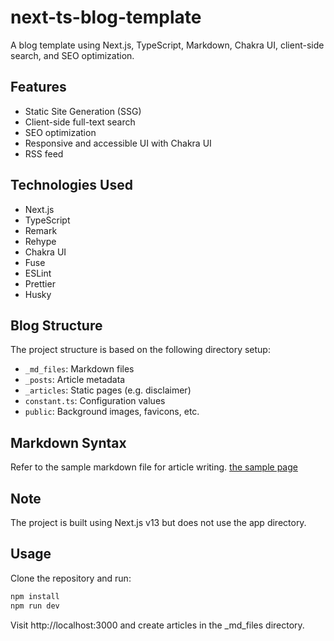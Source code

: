 
# next-ts-blog-template
A blog template using Next.js, TypeScript, Markdown, Chakra UI, client-side search, and SEO optimization.

## Features
- Static Site Generation (SSG)
- Client-side full-text search
- SEO optimization
- Responsive and accessible UI with Chakra UI
- RSS feed

## Technologies Used
- Next.js
- TypeScript
- Remark
- Rehype
- Chakra UI
- Fuse
- ESLint
- Prettier
- Husky

## Blog Structure
The project structure is based on the following directory setup:

- `_md_files`: Markdown files
- `_posts`: Article metadata
- `_articles`: Static pages (e.g. disclaimer)
- `constant.ts`: Configuration values
- `public`: Background images, favicons, etc.

## Markdown Syntax
Refer to the sample markdown file for article writing.
[the sample page](https://next-ts-blog-template.vercel.app/posts/how-to-write-md-en, "the sample page")

## Note
The project is built using Next.js v13 but does not use the app directory.

## Usage
Clone the repository and run:

```bash
npm install
npm run dev
```

Visit http://localhost:3000 and create articles in the _md_files directory.
